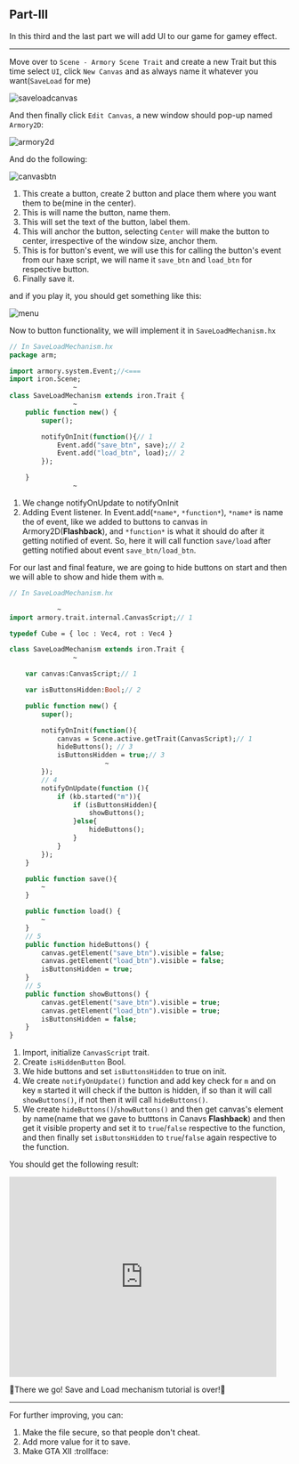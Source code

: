 ## Part-III

In this third and the last part we will add UI to our game for gamey effect.

---

Move over to `Scene - Armory Scene Trait` and create a new Trait but this time select `UI`, click `New Canvas` and as always name it whatever you want(`SaveLoad` for me)

![saveloadcanvas](/../../docassets/save_load_10.png)

And then finally click `Edit Canvas`, a new window should pop-up named `Armory2D`:

![armory2d](/../../docassets/save_load_11.png)

And do the following:

![canvasbtn](/../../docassets/save_load_12.png)

1. This create a button, create 2 button and place them where you want them to be(mine in the center).
2. This is will name the button, name them.
3. This will set the text of the button, label them.
4. This will anchor the button, selecting `Center` will make the button to center, irrespective of the window size, anchor them.
5. This is for button's event, we will use this for calling the button's event from our haxe script, we will name it `save_btn` and `load_btn` for respective button.
6. Finally save it.

and if you play it, you should get something like this:

![menu](/../../docassets/save_load_13.png)

Now to button functionality, we will implement it in `SaveLoadMechanism.hx`

```haxe
// In SaveLoadMechanism.hx
package arm;

import armory.system.Event;//<===
import iron.Scene;
                ~
class SaveLoadMechanism extends iron.Trait {
                ~
	public function new() {
		super();

		notifyOnInit(function(){// 1
			Event.add("save_btn", save);// 2
			Event.add("load_btn", load);// 2
		});

	}
                ~
```
1. We change notifyOnUpdate to notifyOnInit
2. Adding Event listener. In Event.add(`*name*`, `*function*`), `*name*` is name the of event, like we added to buttons to canvas in Armory2D(__Flashback__), and `*function*` is what it should do after it getting notified of event. So, here it will call function `save/load` after getting notified about event `save_btn/load_btn`.

For our last and final feature, we are going to hide buttons on start and then we will able to show and hide them with `m`.

```haxe
// In SaveLoadMechanism.hx

			~
import armory.trait.internal.CanvasScript;// 1

typedef Cube = { loc : Vec4, rot : Vec4 }

class SaveLoadMechanism extends iron.Trait {
				~

	var canvas:CanvasScript;// 1

	var isButtonsHidden:Bool;// 2

	public function new() {
		super();

		notifyOnInit(function(){
			canvas = Scene.active.getTrait(CanvasScript);// 1
			hideButtons(); // 3
			isButtonsHidden = true;// 3
						~
		});
		// 4
		notifyOnUpdate(function (){
			if (kb.started("m")){
				if (isButtonsHidden){
					showButtons();
				}else{
					hideButtons();
				}
			}
		});
	}

	public function save(){
		~
	}

	public function load() {
		~
	}
	// 5
	public function hideButtons() {
		canvas.getElement("save_btn").visible = false;
		canvas.getElement("load_btn").visible = false;
		isButtonsHidden = true;
	}
	// 5
	public function showButtons() {
		canvas.getElement("save_btn").visible = true;
		canvas.getElement("load_btn").visible = true;
		isButtonsHidden = false;
	}
}

```
1. Import, initialize `CanvasScript` trait.
2. Create `isHiddenButton` Bool.
3. We hide buttons and set `isButtonsHidden` to true on init.
4. We create `notifyOnUpdate()` function and add key check for `m` and on key `m` started it will check if the button is hidden, if so than it will call `showButtons()`, if not then it will call `hideButtons()`.
5. We create `hideButtons()`/`showButtons()` and then get canvas's element by name(name that we gave to butttons in Canavs __Flashback__) and then get it visible property and set it to `true`/`false` respective to the function, and then finally set `isButtonsHidden` to `true`/`false` again respective to the function.

You should get the following result:

<iframe width="480" height="360" src="https://blackgoku36.github.io/armory-tutorials/docassets/save_load_final.mp4" frameborder="0"> </iframe>


🎉There we go! Save and Load mechanism tutorial is over!🎉

---

For further improving, you can:
1. Make the file secure, so that people don't cheat.
2. Add more value for it to save.
3. Make GTA XII :trollface: